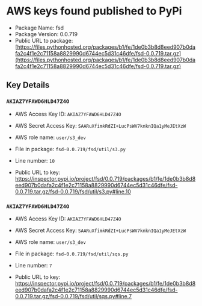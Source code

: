 # AWS keys found published to PyPi

* Package Name: fsd
* Package Version: 0.0.719
* Public URL to package: [https://files.pythonhosted.org/packages/b1/fe/1de0b3b8d8eed907b0dafa2c4f1e2c71158a8829990d6744ec5d31c46dfe/fsd-0.0.719.tar.gz](https://files.pythonhosted.org/packages/b1/fe/1de0b3b8d8eed907b0dafa2c4f1e2c71158a8829990d6744ec5d31c46dfe/fsd-0.0.719.tar.gz)

## Key Details

### `AKIAZ7YFAWD6HLD47Z4O`

* AWS Access Key ID: `AKIAZ7YFAWD6HLD47Z4O`
* AWS Secret Access Key: `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` 
* AWS role name: `user/s3_dev`
* File in package: `fsd-0.0.719/fsd/util/s3.py`
* Line number: `10`

* Public URL to key: https://inspector.pypi.io/project/fsd/0.0.719/packages/b1/fe/1de0b3b8d8eed907b0dafa2c4f1e2c71158a8829990d6744ec5d31c46dfe/fsd-0.0.719.tar.gz/fsd-0.0.719/fsd/util/s3.py#line.10



### `AKIAZ7YFAWD6HLD47Z4O`

* AWS Access Key ID: `AKIAZ7YFAWD6HLD47Z4O`
* AWS Secret Access Key: `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` 
* AWS role name: `user/s3_dev`
* File in package: `fsd-0.0.719/fsd/util/sqs.py`
* Line number: `7`

* Public URL to key: https://inspector.pypi.io/project/fsd/0.0.719/packages/b1/fe/1de0b3b8d8eed907b0dafa2c4f1e2c71158a8829990d6744ec5d31c46dfe/fsd-0.0.719.tar.gz/fsd-0.0.719/fsd/util/sqs.py#line.7


